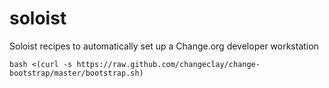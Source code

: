 soloist
=======

Soloist recipes to automatically set up a Change.org developer workstation

    bash <(curl -s https://raw.github.com/changeclay/change-bootstrap/master/bootstrap.sh)
